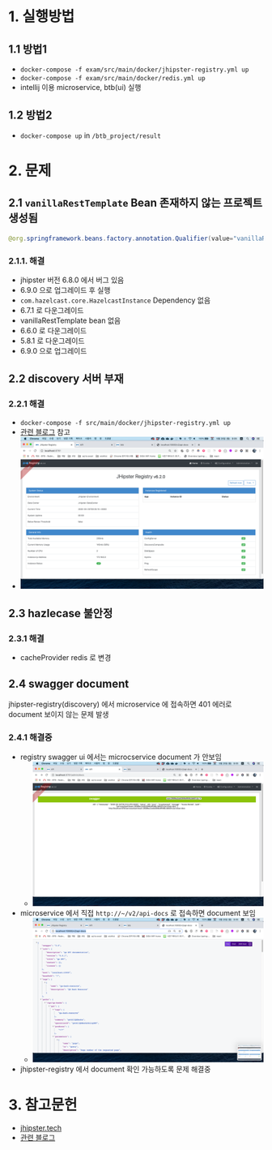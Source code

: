 # 1. 실행방법
## 1.1 방법1
- `docker-compose -f exam/src/main/docker/jhipster-registry.yml up`
- `docker-compose -f exam/src/main/docker/redis.yml up`
- intellij 이용 microservice, btb(ui) 실행
## 1.2 방법2
- `docker-compose up` in `/btb_project/result`

# 2. 문제
## 2.1 `vanillaRestTemplate` Bean 존재하지 않는 프로젝트 생성됨
```java
@org.springframework.beans.factory.annotation.Qualifier(value="vanillaRestTemplate")
```

### 2.1.1. 해결
- jhipster 버전 6.8.0 에서 버그 있음 
- 6.9.0 으로 업그레이드 후 실행
- `com.hazelcast.core.HazelcastInstance` Dependency 없음
- 6.7.1 로 다운그레이드
- vanillaRestTemplate bean 없음
- 6.6.0 로 다운그레이드
- 5.8.1 로 다운그레이드
- 6.9.0 으로 업그레이드

## 2.2 discovery 서버 부재
### 2.2.1 해결
- `docker-compose -f src/main/docker/jhipster-registry.yml up`
- [관련 블로그](https://kji6252.github.io/2018/08/11/JHipster-MSA-%EA%B5%AC%EC%B6%95/) 참고
- ![registry](./_img/registry(discovery).png)

## 2.3 hazlecase 불안정
### 2.3.1 해결
- cacheProvider redis 로 변경

## 2.4 swagger document
jhipster-registry(discovery) 에서 microservice 에 접속하면 401 에러로 document 보이지 않는 문제 발생
### 2.4.1 해결중
- registry swagger ui 에서는 microcservice document 가 안보임
    - ![swagger](./_img/swagger401.png)
- microservice 에서 직접 `http://~/v2/api-docs` 로 접속하면 document 보임
    - ![document](./_img/document.png)
- jhipster-registry 에서 document 확인 가능하도록 문제 해결중

# 3. 참고문헌
- [jhipster.tech](https://www.jhipster.tech/)
- [관련 블로그](https://kji6252.github.io/2018/08/11/JHipster-MSA-%EA%B5%AC%EC%B6%95/)